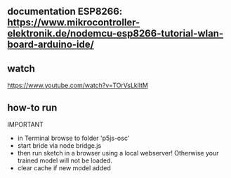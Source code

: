 ## documentation ESP8266: https://www.mikrocontroller-elektronik.de/nodemcu-esp8266-tutorial-wlan-board-arduino-ide/

## watch
https://www.youtube.com/watch?v=TOrVsLklltM

## how-to run
IMPORTANT<br>
- in Terminal browse to folder 'p5js-osc'
- start bride via node bridge.js
- then run sketch in a browser using a local webserver! Otherwise your trained model will not be loaded.
- clear cache if new model added